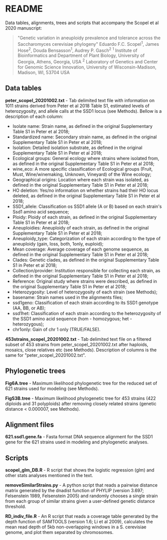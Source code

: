 # README

Data tables, alignments, trees and scripts that accompany the Scopel et al 2020 manuscript:
>"Genetic variation in aneuploidy prevalence and tolerance across the
Saccharomyces cerevisiae phylogeny"
>Eduardo F.C. Scopel<sup>1</sup>, James Hose<sup>2</sup>, Douda Bensasson<sup>1</sup>, Audrey P. Gasch<sup>2</sup>
><sup>1</sup> Institute of Bioinformatics and Department of Plant Biology, University of Georgia, Athens, Georgia, USA
><sup>2</sup>  Laboratory of Genetics and Center for Genomic Science Innovation, University of Wisconsin-Madison, Madison, WI, 53704 USA

## Data tables

**peter_scopel_20201002.txt** - Tab delimited text file with information on 1011 strains derived from Peter et al 2018 Table S1, estimated levels of heterozygosity, and allele calls at the SSD1 locus (see Methods). Bellow is a description of each column:
  - Isolate name: Strain name, as defined in the original Supplementary Table S1 in Peter et al 2018;
  - Standardized name: Secondary strain name, as defined in the original Supplementary Table S1 in Peter et al 2018;
  - Isolation: Detailed isolation substrate, as defined in the original Supplementary Table S1 in Peter et al 2018;
  - Ecological groups: General ecology where strains where isolated from, as defined in the original Supplementary Table S1 in Peter et al 2018;
  - wine_eco: A more specific classification of Ecological groups (Fruit, Must, Wine/winemaking, Unknown, Vineyard) of the Wine ecology;
  - Geographical origins: Location where each strain was isolated, as defined in the original Supplementary Table S1 in Peter et al 2018;
  - HO deletion: Yes/no information on whether strains had their HO locus deleted, as defined in the original Supplementary Table S1 in Peter et al 2018;
  - SSD1_allele: Classification os SSD1 allele (A or B) based on each strain's Ssd1 amino acid sequence;
  - Ploidy: Ploidy of each strain, as defined in the original Supplementary Table S1 in Peter et al 2018;
  - Aneuploidies: Aneuploidy of each strain, as defined in the original Supplementary Table S1 in Peter et al 2018;
  - Aneuploidy_type: Categorization of each strain according to the type of aneuploidy (gain, loss, both, 1only, euploid);
  - Mean coverage: Average coverage of each genome sequence, as defined in the original Supplementary Table S1 in Peter et al 2018;
  - Clades: Genetic clades, as defined in the original Supplementary Table S1 in Peter et al 2018;
  - Collection/provider: Institution responsible for collecting each strain, as defined in the original Supplementary Table S1 in Peter et al 2018;
  - Reference: Original study where strains were described, as defined in the original Supplementary Table S1 in Peter et al 2018;
  - Heterozygosity: Level of heterozygosity of each strain (see Methods);
  - basename: Strain names used in the alignments files;
  - ssd1geno: Classification of each strain according to its SSD1 genotype (AA, BB, or AB);
  - ssd1het: Classification of each strain according to the heterozygosity of the SSD1 amino acid sequence (hom - homozygous; het - heterozygous);
  - chr1only: Gain of chr 1 only (TRUE/FALSE). 

**453strains_scopel_20201002.txt** - Tab delimited text file on a filtered subset of 453 strains from peter_scopel_20201002.txt after haploids, mosaics, close relatives etc (see Methods). Description of columns is the same for "peter_scopel_20201002.txt". 

## Phylogenetic trees

**Fig6A.tree** - Maximum likelihood phylogenetic tree for the reduced set of 621 strains used for modeling (see Methods). 

**FigS3B.tree** - Maximum likelihood phylogenetic tree for 453 strains (422 diploids and 31 polyploids) after removing closely related strains (genetic distance < 0.000007, see Methods).

## Alignment files

**621.ssd1.gene.fa** - Fasta format DNA sequence alignment for the SSD1 gene for the 621 strains used in modeling and phylogenetic analyses.

## Scripts

**scopel_glm_DB.R** - R script that shows the logistic regression (glm) and other stats analyses mentioned in the text.

**removeSimilarStrains.py** - A python script that reads a pairwise distance matrix generated by the dnadist function of PHYLIP (version 3.697; Felsenstein 1989, Felsenstein 2005) and randomly chooses a single strain from each group of similar strains given a user-defined genetic distance threshold.

**RD_indiv_file.R** - An R script that reads a coverage table generated by the depth function of SAMTOOLS (version 1.6; Li et al 2009), calculates the mean read depth of 5kb non-overlapping windows in a S. cerevisiae genome, and plot them separated by chromosomes.  
